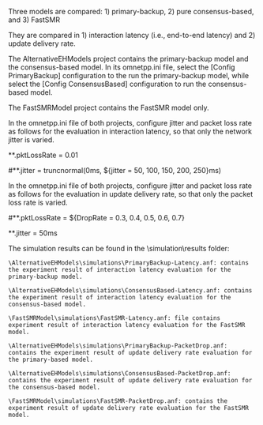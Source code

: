 Three models are compared: 1) primary-backup, 2) pure consensus-based, and 3) FastSMR

They are compared in 1) interaction latency (i.e., end-to-end latency) and 2) update delivery rate.

The AlternativeEHModels project contains the primary-backup model and the consensus-based model. In its omnetpp.ini file, select the [Config PrimaryBackup] configuration to the run the primary-backup model, while select the [Config ConsensusBased] configuration to run the consensus-based model. 

The FastSMRModel project contains the FastSMR model only.

In the omnetpp.ini file of both projects, configure jitter and packet loss rate as follows for the evaluation in interaction latency, so that only the network jitter is varied.

**.pktLossRate = 0.01

#**.jitter = truncnormal(0ms, ${jitter = 50, 100, 150, 200, 250}ms)

In the omnetpp.ini file of both projects, configure jitter and packet loss rate as follows for the evaluation in update delivery rate, so that only the packet loss rate is varied.

#**.pktLossRate = ${DropRate = 0.3, 0.4, 0.5, 0.6, 0.7}

**.jitter = 50ms

The simulation results can be found in the \simulation\results folder:

	\AlternativeEHModels\simulations\PrimaryBackup-Latency.anf: contains the experiment result of interaction latency evaluation for the primary-backup model.

	\AlternativeEHModels\simulations\ConsensusBased-Latency.anf: contains the experiment result of interaction latency evaluation for the consensus-based model.

	\FastSMRModel\simulations\FastSMR-Latency.anf: file contains experiment result of interaction latency evaluation for the FastSMR model.

	\AlternativeEHModels\simulations\PrimaryBackup-PacketDrop.anf: contains the experiment result of update delivery rate evaluation for the primary-based model.

	\AlternativeEHModels\simulations\ConsensusBased-PacketDrop.anf: contains the experiment result of update delivery rate evaluation for the consensus-based model.

	\FastSMRModel\simulations\FastSMR-PacketDrop.anf: contains the experiment result of update delivery rate evaluation for the FastSMR model.